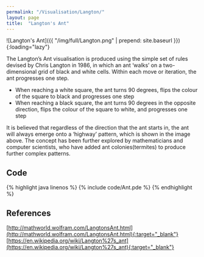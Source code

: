 ```yaml
---
permalink: "/Visualisation/Langton/"
layout: page
title:  "Langton's Ant"
---
```

![Langton's Ant]({{ "/img/full/Langton.png" | prepend: site.baseurl }}){:loading="lazy"}

The Langton’s Ant visualisation is produced using the simple set of rules devised by Chris Langton in 1986, in which an ant ‘walks’ on a two-dimensional grid of black and white cells. Within each move or iteration, the ant progresses one step.

- When reaching a white square, the ant turns 90 degrees, flips the colour of the square to black and progresses one step
- When reaching a black square, the ant turns 90 degrees in the opposite direction, flips the colour of the square to white, and progresses one step

It is believed that regardless of the direction that the ant starts in, the ant will always emerge onto a ‘highway’ pattern, which is shown in the image above.
The concept has been further explored by mathematicians and computer scientists, who have added ant colonies(termites) to produce further complex patterns.

Code
----------
{% highlight java linenos %}
{% include code/Ant.pde %}
{% endhighlight %}

References
----------
[http://mathworld.wolfram.com/LangtonsAnt.html](http://mathworld.wolfram.com/LangtonsAnt.html){:target="_blank"}
[https://en.wikipedia.org/wiki/Langton%27s_ant](https://en.wikipedia.org/wiki/Langton%27s_ant){:target="_blank"}